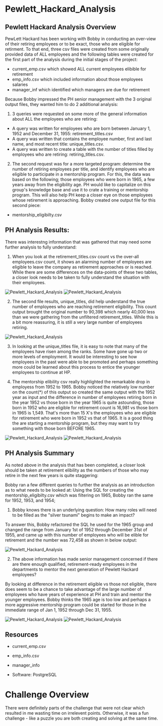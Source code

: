 # Pewlett_Hackard_Analysis

## Pewlett Hackard Analysis Overview
PewLett Hackard has been working with Bobby in conducting an over-view of their retiring employees or to be exact, those who are eligible for retirment. To that end, three csv files were created from some originally provided data of ALL employees and the following tables were created for the first part of the analysis during the initial stages of the project:

- current_emp.csv which showed ALL current employees elibible for retirement
- emp_info.csv which included information about those employees salaries
- manager_inf which identified which managers are due for retirement


Because Bobby impressed the PH senior management with the 3 original output files, they wanted him to do 2 additional analysis:
1) 3 queries were requested on some more of the general information about ALL the employees who are retiring: 
- A query was written for employees who are born between January 1, 1952 and December 31, 1955: retirement_titles.csv
- A query was written that contains the employee number, first and last name, and most recent title: unique_titles.csv.
- A query was written to create a table with the number of titles filled by employees who are retiring: retiring_titles.csv. 

2) The second request was for a more targeted program: determine the number of retiring employees per title, and identify employees who are eligible to participate in a mentorship program. For this, the data was based on the following; those employees who were born in 1965, a few years away from the eligibility age. PH would like to capitalize on this group's knowledge base and use it to crate a training or mentorship program. This will also help PH keep a closer eye on those employees whose retirement is approaching.  Bobby created one output file for this second piece:

- mentorship_eligibilty.csv

## PH Analysis Results:
There was interestng information that was gathered that may need some further analysis to fully understand:

1) When you look at the retirement_titles.csv count vs the over-all employees.csv count, it shows an alarming number of employees are eligible to leave the company as retirement approaches or is reached.  While there are some differences on the data-points of these two tables, a closer look needs to be taken to fully understand the situation with their employees.

![Pewlett_Hackard_Analysis](./ret_titles.png)
![Pewlett_Hackard_Analysis](./employee_count.png)

2) The second file results, unique_titles, did help understand the true number of employees who are reaching retirement eligibility.  This count output brought the original number to 90,398 which nearly 40,000 less than we were gathering from the unfiltered retirement_titles.  While this is a bit more reassuring, it is still a very large number of employees retiring.

![Pewlett_Hackard_Analysis](./actual_ret.png)

3) In looking at the unique_titles file, it is easy to note that many of the employees have risen among the ranks. Some have gone up two or more levels of employment. It would be interesting to see how employees in the past were able to be promoted and perhaps something more could be learned about this process to entice the younger employees to continue at HP. 

4) The mentorship elibility csv really highlighted the remarkable drop in employess from 1952 to 1965. Bobby noticed the relatively low number on the count(*) of this output so created the same output with the 1952 year as input and the difference in number of employees retiring born in the year 1952 vs those born in the year 1965 is quite astounding, those born in 1952 who are eligible for retirement count is 16,981 vs those born in 1965 is 1,549.  That's more than 15 X's the employees who are eligible for retirement who were born in 1952 vs that of 1965. It is a good thing the are starting a mentorship program, but they may want to try something with those born  BEFORE 1965.

![Pewlett_Hackard_Analysis](./ret_1965.png)
![Pewlett_Hackard_Analysis](./ret_1952.png)

## PH Analysis Summary

As noted above in the analysis that has been completed, a closer look should be taken at retirement elibility as the numbers of those who may retire in the next few years is quite staggering:

Bobby ran a few different queries to further the analysis as an introduction as to what needs to be looked at:
Using the SQL for creating the mentorship_eligibilty.csv which was filtering on 1965, Bobby ran the same for 1952, 1953, and 1954;

1) Bobby knows there is an underlying question: How many roles will need to be filled as the "silver tsunami" begins to make an impact?

To answer this, Bobby refactored the SQL he used for the 1965 group and changed the range from January 1st of 1952 through December 31st of 1955, and came up with this number of employees who will be elible for retirement and the number was 72,458 as shown in below output:

![Pewlett_Hackard_Analysis](./ret_silver.png)

2) The above information has made senior management concerned if there are there enough qualified, retirement-ready employees in the departments to mentor the next generation of Pewlett Hackard employees?

By looking at difference in the retirement eligible vs those not eligible, there does seem to be a chance to take advantage of the large number of employees who have years of experience at PH and train and mentor the younger employees.  Bobby thinks the 1965 age is too low and perhaps a more aggressive mentorship program could be started for those in the immediate range of Jan 1, 1952 through Dec 31, 1955. 

![Pewlett_Hackard_Analysis](./ret_silver.png)
![Pewlett_Hackard_Analysis](./ret_notsilver.png)

## Resources
- current_emp.csv
- emp_info.csv
- manager_info

- Software: PostgreSQL

# Challenge Overview
There were definitely parts of the challenge that were not clear which resulted in me wasting time on irrelevent points. Otherwise, it was a fun challenge - like a puzzle you are both creating and solving at the same time.
